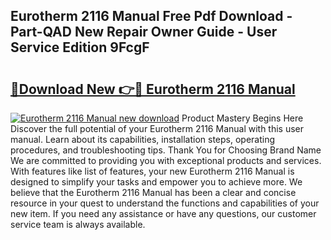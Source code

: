 ## Eurotherm 2116 Manual Free Pdf Download - Part-QAD New Repair Owner Guide - User Service Edition 9FcgF

# <h2><a href="http://bc37752.oget.top/?id=Eurotherm+2116+Manual">🔗Download New 👉🔴 Eurotherm 2116 Manual</a></h2>

[![Eurotherm 2116 Manual new download](https://i.imgur.com/5g1atiW.png)](http://bc37752.oget.top/?id=Eurotherm+2116+Manual)
Product Mastery Begins Here Discover the full potential of your Eurotherm 2116 Manual with this user manual. Learn about its capabilities, installation steps, operating procedures, and troubleshooting tips. Thank You for Choosing Brand Name We are committed to providing you with exceptional products and services. With features like list of features, your new Eurotherm 2116 Manual is designed to simplify your tasks and empower you to achieve more. We believe that the Eurotherm 2116 Manual has been a clear and concise resource in your quest to understand the functions and capabilities of your new item. If you need any assistance or have any questions, our customer service team is always available.
